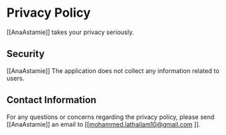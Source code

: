 

# Privacy Policy

[[AnaAstamie]] takes your privacy seriously.

## Security
[[AnaAstamie]] The application does not collect any information related to users.


## Contact Information

For any questions or concerns regarding the privacy policy, please send [[AnaAstamie]] an email to [[mohammed.lathailam10@gmail.com ]].
